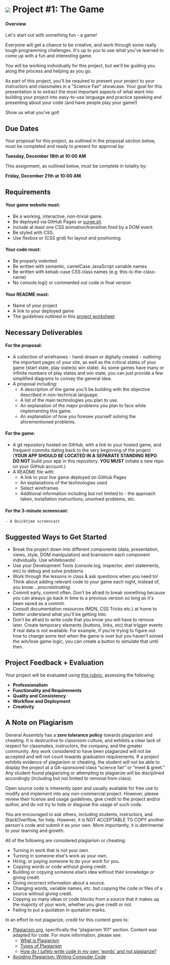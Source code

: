 # ![](https://ga-dash.s3.amazonaws.com/production/assets/logo-9f88ae6c9c3871690e33280fcf557f33.png) Project #1: The Game

#### Overview

Let's start out with something fun - a game!

Everyone will get a chance to be creative, and work through some really tough programming challenges. It's up to you to use what you've learned to come up with a fun and interesting game.

You will be working individually for this project, but we'll be guiding you along the process and helping as you go.

As part of this project, you'll be required to present your project to your instructors and classmates in a "Science Fair" showcase. Your goal for this presentation is to extract the most important aspects of what went into building your project into easy-to-use language and practice speaking and presenting about your code (and have people play your game!)

Show us what you've got!

## Due Dates

Your proposal for this project, as outlined in the proposal section below, must be completed and ready to present for approval by:

**Tuesday, December 18th at 10:00 AM**

This assignment, as outlined below, must be complete in totality by:

**Friday, December 21th at 10:00 AM**.

## Requirements

#### Your game website must:

- Be a working, interactive, non-trivial game.
- Be deployed via GitHub Pages or [surge.sh](https://surge.sh/)
- Include at least one CSS animation/transition fired by a DOM event.
- Be styled with CSS.
- Use flexbox or (CSS grid) for layout and positioning


#### Your code must:

- Be properly indented
- Be written with semantic, camelCase JavaScript variable names
- Be written with kebab-case CSS class names (e.g. this-is-the-class-name)
- No console.log() or commented out code in final version

#### Your README must:

- Name of your project
- A link to your deployed game
- The guidelines outlined in this [project worksheet](https://gist.git.generalassemb.ly/rachelmoskowitz/f168f8a6d51ace56b84315e81933685c).


## Necessary Deliverables

#### For the proposal:
- A collection of wireframes - hand-drawn or digitally created - outlining the important pages of your site, as well as the critical states of your game (start state, play state(s) win state). As some games have many or infinite numbers of play states and win state, you can just provide a few simplified diagrams to convey the general idea.
- A proposal including:
	- A description of the game you'll be building with the objective described in non-technical language.
    - A list of the main technologies you plan to use.
	- An explanation of the major problems you plan to face while implementing this game.
	- An explanation of how you foresee yourself solving the aforementioned problems.

#### For the game:
- A git repository hosted on GitHub, with a link to your hosted game, and frequent commits dating back to the very beginning of the project (**YOUR APP SHOULD BE LOCATED IN A SEPARATE STANDING REPO**. **DO NOT** build your app in this repository. **YOU MUST** initiate a new repo on your GitHub account.)
- A README file with:
    - A link to your live game deployed on GitHub Pages
    - An explanations of the technologies used
    - Select wireframes
    - Additional information including but not limited to - the approach taken, installation instructions, unsolved problems, etc.

#### For the 3-minute screencast:
    - A Quicktime screencast

## Suggested Ways to Get Started

- Break the project down into different components (data, presentation, views, style, DOM manipulation) and brainstorm each component individually. Use whiteboards!
- Use your Development Tools (console.log, inspector, alert statements, etc) to debug and solve problems
- Work through the lessons in class & ask questions when you need to! Think about adding relevant code to your game each night, instead of, you know... _procrastinating_.
- Commit early, commit often. Don’t be afraid to break something because you can always go back in time to a previous version so long as it's been saved as a commit.
- Consult documentation resources (MDN, CSS Tricks etc.) at home to better understand what you’ll be getting into.
- Don’t be afraid to write code that you know you will have to remove later. Create temporary elements (buttons, links, etc) that trigger events if real data is not available. For example, if you’re trying to figure out how to change some text when the game is over but you haven’t solved the win/lose game logic, you can create a button to simulate that until then.

## Project Feedback + Evaluation

Your project will be evaluated using [this rubric](rubric.md), assessing the following:

- **Professionalism**
- **Functionality and Requirements**
- **Quality and Consistency**
- **Workflow and Deployment**
- **Creativity**

## A Note on Plagiarism

General Assembly has a **zero tolerance policy** towards plagiarism and cheating. It is destructive to classroom culture, and exhibits a clear lack of respect for classmates, instructors, the company, and the greater community. Any work considered to have been plagiarized will not be accepted and will not count towards graduation requirements. If a project exhibits evidence of plagiarism or cheating, the student will not be able to display the project at a GA-sponsored class “science fair” or “meet & greet.” Any student found plagiarizing or attempting to plagiarize will be disciplined accordingly (including but not limited to removal from class).

Open source code is inherently open and usually available for free use to modify and implement into any non-commercial project. However, please review their license and usage guidelines, give credit to the project and/or author, and do not try to hide or disguise the usage of such code.

You are encouraged to ask others, including students, instructors, and StackOverflow, for help. However, it is NOT ACCEPTABLE TO COPY another person's code and submit it as your own. More importantly, it is detrimental to your learning and growth.

All of the following are considered plagiarism or cheating:
- Turning in work that is not your own.
- Turning in someone else's work as your own.
- Hiring, or paying someone to do your work for you.
- Copying words or code without giving credit.
- Building or copying someone else’s idea without their knowledge or giving credit.
- Giving incorrect information about a source.
- Changing words, variable names, etc. but copying the code or files of a source without giving credit.
- Copying so many ideas or code blocks from a source that it makes up the majority of your work, whether you give credit or not.
- Failing to put a quotation in quotation marks.

In an effort to not plagiarize, credit for this content goes to:
- [Plagiarism.org](http://plagiarism.org/), specifically the “plagiarism 101” section.  Content was adapted for code.  For more information, please see:
  - [What is Plagiarism](http://www.plagiarism.org/plagiarism-101/what-is-plagiarism)
  - [Types of Plagiarism](http://www.plagiarism.org/plagiarism-101/types-of-plagiarism)
  - [How do I safely write code in my own 'words' and not plagiarize?](http://programmers.stackexchange.com/questions/80167/how-do-i-safely-write-code-in-my-own-words-and-not-plagiarize)
- [Avoiding Plagiarism:  Writing Computer Code](http://www.upenn.edu/academicintegrity/ai_computercode.html)

